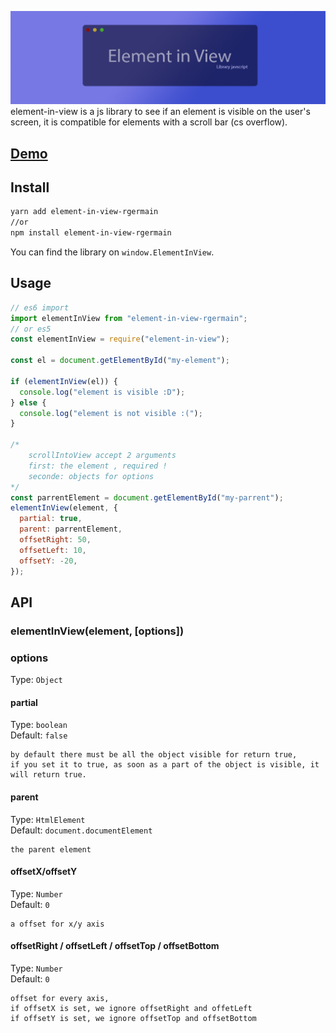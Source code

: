 ![header](https://raw.githubusercontent.com/remigermain/readme-assets/master/element-in-view/header.jpg)
element-in-view is a js library to see if an element is visible on the user's screen, it is compatible for elements with a scroll bar (cs overflow).

## [Demo](https://jsfiddle.net/rgermain/owujbs5y/22/)

## Install

```bash
yarn add element-in-view-rgermain
//or
npm install element-in-view-rgermain
```

You can find the library on `window.ElementInView`.

## Usage

```js
// es6 import
import elementInView from "element-in-view-rgermain";
// or es5
const elementInView = require("element-in-view");

const el = document.getElementById("my-element");

if (elementInView(el)) {
  console.log("element is visible :D");
} else {
  console.log("element is not visible :(");
}

/*
    scrollIntoView accept 2 arguments
    first: the element , required !
    seconde: objects for options
*/
const parrentElement = document.getElementById("my-parrent");
elementInView(element, {
  partial: true,
  parent: parrentElement,
  offsetRight: 50,
  offsetLeft: 10,
  offsetY: -20,
});
```

## API

### elementInView(element, [options])

### options

Type: `Object`

#### partial

Type: `boolean`<br> Default: `false`

    by default there must be all the object visible for return true,
    if you set it to true, as soon as a part of the object is visible, it will return true.

#### parent

Type: `HtmlElement`<br> Default: `document.documentElement`

    the parent element

#### offsetX/offsetY

Type: `Number`<br> Default: `0`

    a offset for x/y axis

#### offsetRight / offsetLeft / offsetTop / offsetBottom

Type: `Number`<br> Default: `0`

    offset for every axis,
    if offsetX is set, we ignore offsetRight and offetLeft
    if offsetY is set, we ignore offsetTop and offsetBottom

